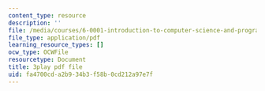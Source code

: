 ```yaml
---
content_type: resource
description: ''
file: /media/courses/6-0001-introduction-to-computer-science-and-programming-in-python-fall-2016/fa4700cda2b934b3f58b0cd212a97e7f_SrkqbLOQcEo.pdf
file_type: application/pdf
learning_resource_types: []
ocw_type: OCWFile
resourcetype: Document
title: 3play pdf file
uid: fa4700cd-a2b9-34b3-f58b-0cd212a97e7f
---
```

